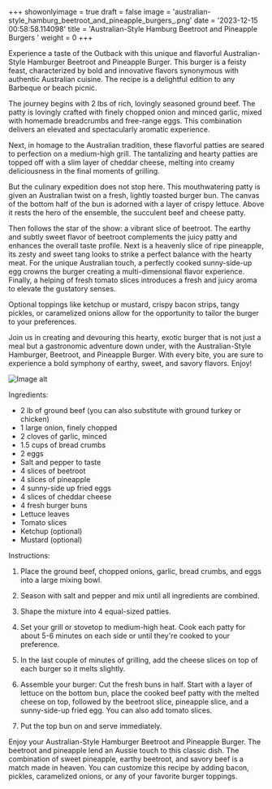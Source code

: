 +++ 
showonlyimage = true 
draft = false 
image = 'australian-style_hamburg_beetroot_and_pineapple_burgers_.png'
date = '2023-12-15 00:58:58.114098' 
title = 'Australian-Style Hamburg Beetroot and Pineapple Burgers ' 
weight = 0
+++ 
 
Experience a taste of the Outback with this unique and flavorful Australian-Style Hamburger Beetroot and Pineapple Burger. This burger is a feisty feast, characterized by bold and innovative flavors synonymous with authentic Australian cuisine. The recipe is a delightful edition to any Barbeque or beach picnic.

The journey begins with 2 lbs of rich, lovingly seasoned ground beef. The patty is lovingly crafted with finely chopped onion and minced garlic, mixed with homemade breadcrumbs and free-range eggs. This combination delivers an elevated and spectacularly aromatic experience.

Next, in homage to the Australian tradition, these flavorful patties are seared to perfection on a medium-high grill. The tantalizing and hearty patties are topped off with a slim layer of cheddar cheese, melting into creamy deliciousness in the final moments of grilling.

But the culinary expedition does not stop here. This mouthwatering patty is given an Australian twist on a fresh, lightly toasted burger bun. The canvas of the bottom half of the bun is adorned with a layer of crispy lettuce. Above it rests the hero of the ensemble, the succulent beef and cheese patty.

Then follows the star of the show: a vibrant slice of beetroot. The earthy and subtly sweet flavor of beetroot complements the juicy patty and enhances the overall taste profile. Next is a heavenly slice of ripe pineapple, its zesty and sweet tang looks to strike a perfect balance with the hearty meat. For the unique Australian touch, a perfectly cooked sunny-side-up egg crowns the burger creating a multi-dimensional flavor experience. Finally, a helping of fresh tomato slices introduces a fresh and juicy aroma to elevate the gustatory senses.

Optional toppings like ketchup or mustard, crispy bacon strips, tangy pickles, or caramelized onions allow for the opportunity to tailor the burger to your preferences.

Join us in creating and devouring this hearty, exotic burger that is not just a meal but a gastronomic adventure down under, with the Australian-Style Hamburger, Beetroot, and Pineapple Burger. With every bite, you are sure to experience a bold symphony of earthy, sweet, and savory flavors. Enjoy! 

![Image alt](/australian-style_hamburg_beetroot_and_pineapple_burgers_.png '300px')

Ingredients: 

- 2 lb of ground beef (you can also substitute with ground turkey or chicken)
- 1 large onion, finely chopped
- 2 cloves of garlic, minced
- 1.5 cups of bread crumbs
- 2 eggs
- Salt and pepper to taste
- 4 slices of beetroot
- 4 slices of pineapple
- 4 sunny-side up fried eggs
- 4 slices of cheddar cheese
- 4 fresh burger buns
- Lettuce leaves
- Tomato slices
- Ketchup (optional)
- Mustard (optional)

Instructions:

1. Place the ground beef, chopped onions, garlic, bread crumbs, and eggs into a large mixing bowl.

2. Season with salt and pepper and mix until all ingredients are combined.

3. Shape the mixture into 4 equal-sized patties. 

4. Set your grill or stovetop to medium-high heat. Cook each patty for about 5-6 minutes on each side or until they're cooked to your preference. 

5. In the last couple of minutes of grilling, add the cheese slices on top of each burger so it melts slightly.

6. Assemble your burger: Cut the fresh buns in half. Start with a layer of lettuce on the bottom bun, place the cooked beef patty with the melted cheese on top, followed by the beetroot slice, pineapple slice, and a sunny-side-up fried egg. You can also add tomato slices.

7. Put the top bun on and serve immediately.

Enjoy your Australian-Style Hamburger Beetroot and Pineapple Burger. The beetroot and pineapple lend an Aussie touch to this classic dish. The combination of sweet pineapple, earthy beetroot, and savory beef is a match made in heaven. You can customize this recipe by adding bacon, pickles, caramelized onions, or any of your favorite burger toppings.